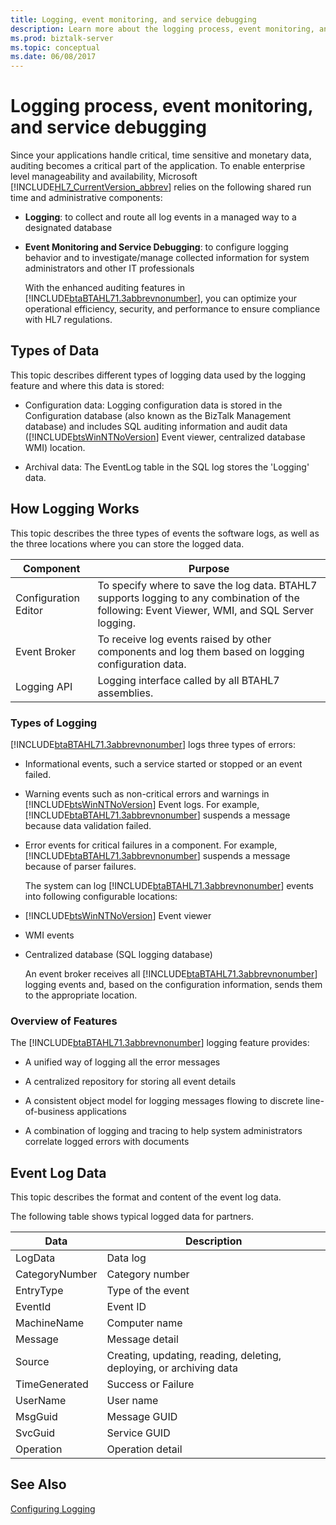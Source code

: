 ```yaml
---
title: Logging, event monitoring, and service debugging
description: Learn more about the logging process, event monitoring, and service debugging for BizTalk Server.
ms.prod: biztalk-server
ms.topic: conceptual
ms.date: 06/08/2017
---
```


# Logging process, event monitoring, and service debugging

Since your applications handle critical, time sensitive and monetary data, auditing becomes a critical part of the application. To enable enterprise level manageability and availability, Microsoft [!INCLUDE[HL7_CurrentVersion_abbrev](../../includes/hl7-currentversion-abbrev-md.md)] relies on the following shared run time and administrative components:

- **Logging**: to collect and route all log events in a managed way to a designated database

- **Event Monitoring and Service Debugging**: to configure logging behavior and to investigate/manage collected information for system administrators and other IT professionals

  With the enhanced auditing features in [!INCLUDE[btaBTAHL71.3abbrevnonumber](../../includes/btabtahl71-3abbrevnonumber-md.md)], you can optimize your operational efficiency, security, and performance to ensure compliance with HL7 regulations.

## Types of Data

This topic describes different types of logging data used by the logging feature and where this data is stored:

- Configuration data: Logging configuration data is stored in the Configuration database (also known as the BizTalk Management database) and includes SQL auditing information and audit data ([!INCLUDE[btsWinNTNoVersion](../../includes/btswinntnoversion-md.md)] Event viewer, centralized database WMI) location.

- Archival data: The EventLog table in the SQL log stores the 'Logging' data.

## How Logging Works

This topic describes the three types of events the software logs, as well as the three locations where you can store the logged data.

|Component|Purpose|
|---------------|-------------|
|Configuration Editor|To specify where to save the log data. BTAHL7 supports logging to any combination of the following: Event Viewer, WMI, and SQL Server logging.|
|Event Broker|To receive log events raised by other components and log them based on logging configuration data.|
|Logging API|Logging interface called by all BTAHL7 assemblies.|

### Types of Logging

[!INCLUDE[btaBTAHL71.3abbrevnonumber](../../includes/btabtahl71-3abbrevnonumber-md.md)] logs three types of errors:

- Informational events, such a service started or stopped or an event failed.

- Warning events such as non-critical errors and warnings in [!INCLUDE[btsWinNTNoVersion](../../includes/btswinntnoversion-md.md)] Event logs. For example, [!INCLUDE[btaBTAHL71.3abbrevnonumber](../../includes/btabtahl71-3abbrevnonumber-md.md)] suspends a message because data validation failed.

- Error events for critical failures in a component. For example, [!INCLUDE[btaBTAHL71.3abbrevnonumber](../../includes/btabtahl71-3abbrevnonumber-md.md)] suspends a message because of parser failures.

  The system can log [!INCLUDE[btaBTAHL71.3abbrevnonumber](../../includes/btabtahl71-3abbrevnonumber-md.md)] events into following configurable locations:

- [!INCLUDE[btsWinNTNoVersion](../../includes/btswinntnoversion-md.md)] Event viewer

- WMI events

- Centralized database (SQL logging database)

  An event broker receives all [!INCLUDE[btaBTAHL71.3abbrevnonumber](../../includes/btabtahl71-3abbrevnonumber-md.md)] logging events and, based on the configuration information, sends them to the appropriate location.

### Overview of Features

The [!INCLUDE[btaBTAHL71.3abbrevnonumber](../../includes/btabtahl71-3abbrevnonumber-md.md)] logging feature provides:

- A unified way of logging all the error messages

- A centralized repository for storing all event details

- A consistent object model for logging messages flowing to discrete line-of-business applications

- A combination of logging and tracing to help system administrators correlate logged errors with documents

## Event Log Data

This topic describes the format and content of the event log data.

The following table shows typical logged data for partners.

|Data|Description|
|----------|-----------------|
|LogData|Data log|
|CategoryNumber|Category number|
|EntryType|Type of the event|
|EventId|Event ID|
|MachineName|Computer name|
|Message|Message detail|
|Source|Creating, updating, reading, deleting, deploying, or archiving data|
|TimeGenerated|Success or Failure|
|UserName|User name|
|MsgGuid|Message GUID|
|SvcGuid|Service GUID|
|Operation|Operation detail|

## See Also

[Configuring Logging](../../adapters-and-accelerators/accelerator-hl7/configuring-logging.md)
